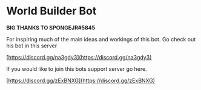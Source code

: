 # World Builder Bot

**BIG THANKS TO SPONGEJR#5845** 

For inspiring much of the main ideas and workings of this bot. Go check out his bot in this server

[https://discord.gg/na3gdy3](https://discord.gg/na3gdy3)

If you would like to join this bots support server go here.

[https://discord.gg/zExBNXG](https://discord.gg/zExBNXG)
